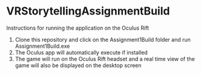 # VRStorytellingAssignmentBuild

Instructions for running the application on the Oculus Rift

1. Clone this repository and click on the Assignment1Build folder and run Assignment1Build.exe
2. The Oculus app will automatically execute if installed
3. The game will run on the Oculus Rift headset and a real time view of the game will also be displayed on the desktop screen
